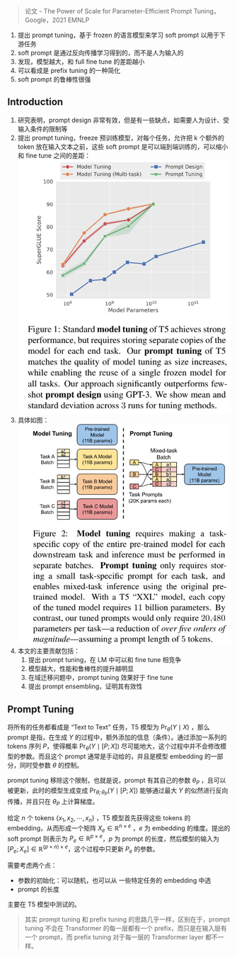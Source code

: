 > 论文 - The Power of Scale for Parameter-Efficient Prompt Tuning，Google，2021 EMNLP

1. 提出 prompt tuning，基于 frozen 的语言模型来学习 soft prompt 以用于下游任务
2. soft prompt 是通过反向传播学习得到的，而不是人为输入的
3. 发现，模型越大，和 full fine tune 的差距越小
4. 可以看成是 prefix tuning 的一种简化
5. soft prompt 的鲁棒性很强

## Introduction

1. 研究表明，prompt design 非常有效，但是有一些缺点，如需要人为设计、受输入条件的限制等
2. 提出 prompt tuning，freeze 预训练模型，对每个任务，允许把 k 个额外的 token 放在输入文本之前，这些 soft prompt 是可以端到端训练的，可以缩小和 fine tune 之间的差距：![](image/Pasted%20image%2020230506174616.png)
3. 具体如图：![](image/Pasted%20image%2020230506174730.png)
4. 本文的主要贡献包括：
	1. 提出 prompt tuning，在 LM 中可以和 fine tune 相竞争
	2. 模型越大，性能和鲁棒性的提升越明显
	3. 在域迁移问题中，prompt tuning 效果好于 fine tune
	4. 提出 prompt ensembling，证明其有效性

## Prompt Tuning

将所有的任务都看成是  “Text to Text” 任务，T5 模型为 $\operatorname{Pr}_\theta(Y \mid X)$ ，那么 prompt 是指，在生成 $Y$ 的过程中，额外添加的信息（条件）。通过添加一系列的 tokens 序列 $P$，使得概率 $\operatorname{Pr}_\theta(Y \mid[P ; X])$ 尽可能地大，这个过程中并不会修改模型的参数。而且这个 prompt 通常是手动给的，并且是模型 embedding 的一部分，同时受参数 $\theta$ 的控制。

prompt tuning 移除这个限制，也就是说，prompt 有其自己的参数 $\theta_P$ ，且可以被更新，此时的模型生成变成 $\operatorname{Pr}_{\theta ; \theta_P}(Y \mid[P ; X])$ 能够通过最大 $Y$ 的似然进行反向传播，并且只在 $\theta_P$ 上计算梯度。

给定 $n$ 个 tokens $\{x_1,x_2,\cdots,x_n\}$ ，T5 模型首先获得这些 tokens 的 embedding，从而形成一个矩阵 $X_e\in\mathbb{R}^{n\times e}$ ，$e$ 为 embedding 的维度。提出的 soft prompt 则表示为 $P_e\in\mathbb{R}^{p\times e}$，$p$ 为 prompt 的长度，然后模型的输入为 $[P_e;X_e]\in\mathbb{R}^{(p+n)\times e}$，这个过程中只更新 $P_e$ 的参数。

需要考虑两个点：
+ 参数的初始化：可以随机，也可以从 一些特定任务的 embedding 中选
+ prompt 的长度

主要在 T5 模型中测试的。

> 其实 prompt tuning 和 prefix tuning 的思路几乎一样，区别在于，prompt tuning 不会在 Transformer 的每一层都有一个 prefix，而只是在输入层有一个 prompt，而 prefix tuning 对于每一层的 Transformer layer 都不一样。